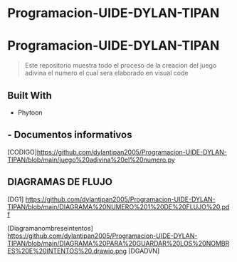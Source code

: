 # Programacion-UIDE-DYLAN-TIPAN
<a name="readme-top"></a>

# Programacion-UIDE-DYLAN-TIPAN

> Este repositorio muestra todo el proceso de la creacion del juego adivina el numero el cual sera elaborado en visual code 

## Built With

- Phytoon


## - Documentos informativos

[CODIGO]https://github.com/dylantipan2005/Programacion-UIDE-DYLAN-TIPAN/blob/main/juego%20adivina%20el%20numero.py
## DIAGRAMAS DE FLUJO 
[DG1] https://github.com/dylantipan2005/Programacion-UIDE-DYLAN-TIPAN/blob/main/DIAGRAMA%20NUMERO%201%20DE%20FLUJO%20.pdf

[Diagramanombreseintentos] https://github.com/dylantipan2005/Programacion-UIDE-DYLAN-TIPAN/blob/main/DIAGRAMA%20PARA%20GUARDAR%20LOS%20NOMBRES%20E%20INTENTOS%20.drawio.png
[DGADVN]
